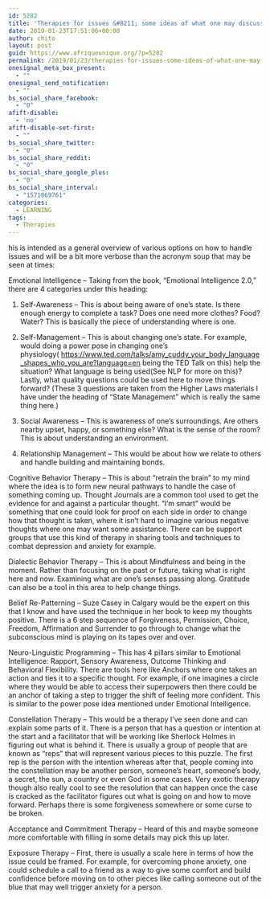 ```yaml
---
id: 5282
title: 'Therapies for issues &#8211; some ideas of what one may discuss with a therapist'
date: 2019-01-23T17:51:06+00:00
author: chito
layout: post
guid: https://www.afriqueunique.org/?p=5282
permalink: /2019/01/23/therapies-for-issues-some-ideas-of-what-one-may-discuss-with-a-therapist/
onesignal_meta_box_present:
  - ""
onesignal_send_notification:
  - ""
bs_social_share_facebook:
  - "0"
afift-disable:
  - 'no'
afift-disable-set-first:
  - ""
bs_social_share_twitter:
  - "0"
bs_social_share_reddit:
  - "0"
bs_social_share_google_plus:
  - "0"
bs_social_share_interval:
  - "1571869761"
categories:
  - LEARNING
tags:
  - Therapies
---
```

his is intended as a general overview of various options on how to handle issues and will be a bit more verbose than the acronym soup that may be seen at times:

Emotional Intelligence &#8211; Taking from the book, &#8220;Emotional Intelligence 2.0,&#8221; there are 4 categories under this heading:

1. Self-Awareness &#8211; This is about being aware of one&#8217;s state. Is there enough energy to complete a task? Does one need more clothes? Food? Water? This is basically the piece of understanding where is one.

2. Self-Management &#8211; This is about changing one&#8217;s state. For example, would doing a power pose in changing one&#8217;s physiology( <a href="https://www.ted.com/talks/amy_cuddy_your_body_language_shapes_who_you_are?language=en&fbclid=IwAR2V5p6p2K11NHih7OoQGSQJ3bySpgijkS0Vyp-D0mV6FC51S4xNCXrX5Mc" target="_blank" rel="noopener nofollow noreferrer" data-lynx-mode="asynclazy" data-lynx-uri="https://l.facebook.com/l.php?u=https%3A%2F%2Fwww.ted.com%2Ftalks%2Famy_cuddy_your_body_language_shapes_who_you_are%3Flanguage%3Den%26fbclid%3DIwAR2V5p6p2K11NHih7OoQGSQJ3bySpgijkS0Vyp-D0mV6FC51S4xNCXrX5Mc&h=AT20JaBN8lUKvSMazmbWWKuBfo6ualnSJL7IbyNB4KuO8DeZ-WNdABstVkuAdHzcWMV_fu0cIiM6i57bKJHvhbpSh37JQlb_gBH3Pdrl9AMbaMoJGRIcBP3K-ZLw8SGtRKF7">https://www.ted.com/talks/amy_cuddy_your_body_language_shapes_who_you_are?language=en</a> being the TED Talk on this) help the situation? What language is being used(See NLP for more on this)? Lastly, what quality questions could be used here to move things forward? (These 3 questions are taken from the Higher Laws materials I have under the heading of &#8220;State Management&#8221; which is really the same thing here.)

3. Social Awareness &#8211; This is awareness of one&#8217;s surroundings. Are others nearby upset, happy, or something else? What is the sense of the room? This is about understanding an environment.

4. Relationship Management &#8211; This would be about how we relate to others and handle building and maintaining bonds.

Cognitive Behavior Therapy &#8211; This is about &#8220;retrain the brain&#8221; to my mind where the idea is to form new neural pathways to handle the case of something coming up. Thought Journals are a common tool used to get the evidence for and against a particular thought. &#8220;I&#8217;m smart&#8221; would be something that one could look for proof on each side in order to change how that thought is taken, where it isn&#8217;t hard to imagine various negative thoughts where one may want some assistance. There can be support groups that use this kind of therapy in sharing tools and techniques to combat depression and anxiety for example.

Dialectic Behavior Therapy &#8211; This is about Mindfulness and being in the moment. Rather than focusing on the past or future, taking what is right here and now. Examining what are one&#8217;s senses passing along. Gratitude can also be a tool in this area to help change things.

Belief Re-Patterning &#8211; Suze Casey in Calgary would be the expert on this that I know and have used the technique in her book to keep my thoughts positive. There is a 6 step sequence of Forgiveness, Permission, Choice, Freedom, Affirmation and Surrender to go through to change what the subconscious mind is playing on its tapes over and over.

Neuro-Linguistic Programming &#8211; This has 4 pillars similar to Emotional Intelligence: Rapport, Sensory Awareness, Outcome Thinking and Behavioral Flexibility. There are tools here like Anchors where one takes an action and ties it to a specific thought. For example, if one imagines a circle where they would be able to access their superpowers then there could be an anchor of taking a step to trigger the shift of feeling more confident. This is similar to the power pose idea mentioned under Emotional Intelligence.

Constellation Therapy &#8211; This would be a therapy I&#8217;ve seen done and can explain some parts of it. There is a person that has a question or intention at the start and a facilitator that will be working like Sherlock Holmes in figuring out what is behind it. There is usually a group of people that are known as &#8220;reps&#8221; that will represent various pieces to this puzzle. The first rep is the person with the intention whereas after that, people coming into the constellation may be another person, someone&#8217;s heart, someone&#8217;s body, a secret, the sun, a country or even God in some cases. Very exotic therapy though also really cool to see the resolution that can happen once the case is cracked as the facilitator figures out what is going on and how to move forward. Perhaps there is some forgiveness somewhere or some curse to be broken.

Acceptance and Commitment Therapy &#8211; Heard of this and maybe someone more comfortable with filling in some details may pick this up later.

Exposure Therapy &#8211; First, there is usually a scale here in terms of how the issue could be framed. For example, for overcoming phone anxiety, one could schedule a call to a friend as a way to give some comfort and build confidence before moving on to other pieces like calling someone out of the blue that may well trigger anxiety for a person.